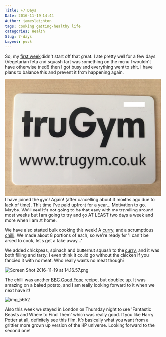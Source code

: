 ```yaml
---
Title: +7 Days
Date: 2016-11-19 14:44
Author: jamesleighton
tags: cooking getting-healthy life
categories: Health
Slug: 7-days
Layout: post
---
```


So, my [first week](http://www.jamesleighton.com/2016/11/13/90-days/) didn't start off that great. I ate pretty well for a few days (Vegetarian feta and squash tart was something on the menu I wouldn't have otherwise tried!) then I got busy and everything went to shit. I have plans to balance this and prevent it from happening again.

![unadjustednonraw\_thumb\_714](/images/unadjustednonraw_thumb_714.png)
I have joined the gym! Again! (after cancelling about 3 months ago due to lack of time). This time I've paid upfront for a year... Motivation to go. Maybe. We'll see! It's not going to be that easy with me travelling around most weeks but I am going to try and go AT LEAST two days a week and more when I am at home.

<!--more-->

We have also started bulk cooking this week! A [curry](http://www.bbcgoodfood.com/recipes/12798/chicken-tikka-masala), and a scrumptious [chilli](http://www.bbcgoodfood.com/recipes/3228/chilli-con-carne). We made about 8 portions of each, so we're ready for 'I can't be arsed to cook, let's get a take away...'

We added chickpeas, spinach and butternut squash to the [curry](http://www.bbcgoodfood.com/recipes/12798/chicken-tikka-masala), and it was both filling and tasty. I even think it could go without the chicken if you fancied it with no meat. Who really wants no meat though?

![Screen Shot 2016-11-19 at 14.16.57.png](/images/screen-shot-2016-11-19-at-14-16-57.png)

The chilli was another [BBC Good Food](http://www.bbcgoodfood.com/recipes/3228/chilli-con-carne) recipe, but doubled up. It was amazing on a baked potato, and I am really looking forward to it when we next have it!

![img\_5652](/images/img_5652.jpg)

Also this week we stayed in London on Thursday night to see 'Fantastic Beasts and Where to Find Them' which was really good. If you like Harry Potter at all, definitely see this film. It's basically what you want from a grittier more grown up version of the HP universe. Looking forward to the second one!
